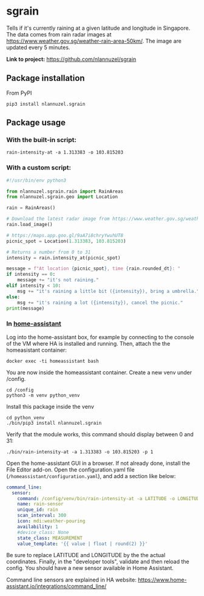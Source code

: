 # sgrain

Tells if it's currently raining at a given latitude and longitude in
Singapore. The data comes from rain radar images at
https://www.weather.gov.sg/weather-rain-area-50km/. The image are
updated every 5 minutes.


**Link to project:** https://github.com/nlannuzel/sgrain

## Package installation
From PyPI
```shell
pip3 install nlannuzel.sgrain
```

## Package usage
### With the built-in script:
```shell
rain-intensity-at -a 1.313383 -o 103.815203
```

### With a custom script:
```python
#!/usr/bin/env python3

from nlannuzel.sgrain.rain import RainAreas
from nlannuzel.sgrain.geo import Location

rain = RainAreas()

# Download the latest radar image from https://www.weather.gov.sg/weather-rain-area-50km/
rain.load_image()

# https://maps.app.goo.gl/9aA7i8chryYwuhUT8
picnic_spot = Location(1.313383, 103.815203)

# Returns a number from 0 to 31
intensity = rain.intensity_at(picnic_spot)

message = f"At location {picnic_spot}, time {rain.rounded_dt}: "
if intensity == 0:
	message += "it's not raining."
elif intensity < 10:
	msg += "it's raining a little bit ({intensity}), bring a umbrella."
else:
	msg += "it's raining a lot ({intensity}), cancel the picnic."
print(message)
```

### In [home-assistant](https://www.home-assistant.io/)
Log into the home-assistant box, for example by connecting to the console of the VM where HA is installed and running. Then, attach the the homeasistant container:
```shell
docker exec -ti homeassistant bash
```

You are now inside the homeassistant container. Create a new venv under /config.
```shell
cd /config
python3 -m venv python_venv
```

Install this package inside the venv
```shell
cd python_venv
./bin/pip3 install nlannuzel.sgrain
```

Verify that the module works, this command should display between 0 and 31:
```shell
./bin/rain-intensity-at -a 1.313383 -o 103.815203 -p 1
```

Open the home-assistant GUI in a browser. If not already done, install the File Editor add-on. Open the configuration.yaml file (`/homeassistant/configuration.yaml`), and add a section like below:
```yaml
command_line:
  sensor:
    command: /config/venv/bin/rain-intensity-at -a LATITUDE -o LONGITUDE -p 1
    name: rain-sensor
    unique_id: rain
    scan_interval: 300
    icon: mdi:weather-pouring
    availability: 1
    #device_class: None
    state_class: MEASUREMENT
    value_template: '{{ value | float | round(2) }}'
```
Be sure to replace LATITUDE and LONGITUDE by the the actual coordinates. Finally, in the "developer tools", validate and then reload the config. You should have a new sensor available in Home Assistant.

Command line sensors are explained in HA website: https://www.home-assistant.io/integrations/command_line/
